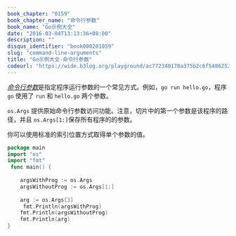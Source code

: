 ```yaml
---
book_chapter: "0159"
book_chapter_name: "命令行参数"
book_name: "Go示例大全"
date: "2016-03-04T13:13:36+08:00"
description: ""
disqus_identifier: "book000201059"
slug: "command-line-arguments"
title: "Go示例大全-命令行参数"
codeurl: "https://wide.b3log.org/playground/ac772340178a375b2c6f548625233a1f.go"
---
```

 
[_命令行参数_](http://en.wikipedia.org/wiki/Command-line_interface#Arguments)是指定程序运行参数的一个常见方式。例如，`go run hello.go`，程序 `go` 使用了 `run` 和 `hello.go` 两个参数。







`os.Args` 提供原始命令行参数访问功能。注意，切片中的第一个参数是该程序的路径，并且 `os.Args[1:]`保存所有程序的的参数。

你可以使用标准的索引位置方式取得单个参数的值。


 

```Go
package main  
import "os"
import "fmt"  
 func main() {  
 
    argsWithProg := os.Args
    argsWithoutProg := os.Args[1:]  
 
    arg := os.Args[3]  
     fmt.Println(argsWithProg)
    fmt.Println(argsWithoutProg)
    fmt.Println(arg)
}  
```
